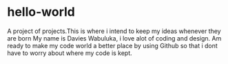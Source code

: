 # hello-world
A project of projects.This is where i intend to keep my ideas whenever they are born
My name is Davies Wabuluka, i love alot of coding and design. Am ready to make my code world a better place by using Github so that i dont have to worry about where my code is kept.
